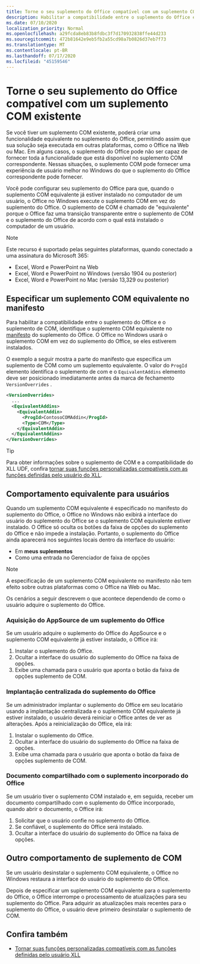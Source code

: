 ```yaml
---
title: Torne o seu suplemento do Office compatível com um suplemento COM existente
description: Habilitar a compatibilidade entre o suplemento do Office e o suplemento COM equivalente
ms.date: 07/10/2020
localization_priority: Normal
ms.openlocfilehash: a29fcda8eb83b8fdbc3f7d170932838ffe44d233
ms.sourcegitcommit: 472b81642e9eb5fb2a55cd98a7b0826d37eb7f73
ms.translationtype: MT
ms.contentlocale: pt-BR
ms.lasthandoff: 07/17/2020
ms.locfileid: "45159546"
---
```

# <a name="make-your-office-add-in-compatible-with-an-existing-com-add-in"></a>Torne o seu suplemento do Office compatível com um suplemento COM existente

Se você tiver um suplemento COM existente, poderá criar uma funcionalidade equivalente no suplemento do Office, permitindo assim que sua solução seja executada em outras plataformas, como o Office na Web ou Mac. Em alguns casos, o suplemento do Office pode não ser capaz de fornecer toda a funcionalidade que está disponível no suplemento COM correspondente. Nessas situações, o suplemento COM pode fornecer uma experiência de usuário melhor no Windows do que o suplemento do Office correspondente pode fornecer.

Você pode configurar seu suplemento do Office para que, quando o suplemento COM equivalente já estiver instalado no computador de um usuário, o Office no Windows execute o suplemento COM em vez do suplemento do Office. O suplemento de COM é chamado de "equivalente" porque o Office faz uma transição transparente entre o suplemento de COM e o suplemento do Office de acordo com o qual está instalado o computador de um usuário.

> [!NOTE]
> Este recurso é suportado pelas seguintes plataformas, quando conectado a uma assinatura do Microsoft 365:
> - Excel, Word e PowerPoint na Web
> - Excel, Word e PowerPoint no Windows (versão 1904 ou posterior)
> - Excel, Word e PowerPoint no Mac (versão 13,329 ou posterior)

## <a name="specify-an-equivalent-com-add-in-in-the-manifest"></a>Especificar um suplemento COM equivalente no manifesto

Para habilitar a compatibilidade entre o suplemento do Office e o suplemento de COM, identifique o suplemento COM equivalente no [manifesto](add-in-manifests.md) do suplemento do Office. O Office no Windows usará o suplemento COM em vez do suplemento do Office, se eles estiverem instalados.

O exemplo a seguir mostra a parte do manifesto que especifica um suplemento de COM como um suplemento equivalente. O valor do `ProgId` elemento identifica o suplemento de com e o `EquivalentAddins` elemento deve ser posicionado imediatamente antes da marca de fechamento `VersionOverrides` .

```xml
<VersionOverrides>
  ...
  <EquivalentAddins>
    <EquivalentAddin>
      <ProgId>ContosoCOMAddin</ProgId>
      <Type>COM</Type>
    </EquivalentAddin>
  </EquivalentAddins>
</VersionOverrides>
```

> [!TIP]
> Para obter informações sobre o suplemento de COM e a compatibilidade do XLL UDF, confira [tornar suas funções personalizadas compatíveis com as funções definidas pelo usuário do XLL](../excel/make-custom-functions-compatible-with-xll-udf.md).

## <a name="equivalent-behavior-for-users"></a>Comportamento equivalente para usuários

Quando um suplemento COM equivalente é especificado no manifesto do suplemento do Office, o Office no Windows não exibirá a interface do usuário do suplemento do Office se o suplemento COM equivalente estiver instalado. O Office só oculta os botões da faixa de opções do suplemento do Office e não impede a instalação. Portanto, o suplemento do Office ainda aparecerá nos seguintes locais dentro da interface do usuário:

- Em **meus suplementos**
- Como uma entrada no Gerenciador de faixa de opções

> [!NOTE]
> A especificação de um suplemento COM equivalente no manifesto não tem efeito sobre outras plataformas como o Office na Web ou Mac.

Os cenários a seguir descrevem o que acontece dependendo de como o usuário adquire o suplemento do Office.

### <a name="appsource-acquisition-of-an-office-add-in"></a>Aquisição do AppSource de um suplemento do Office

Se um usuário adquire o suplemento do Office do AppSource e o suplemento COM equivalente já estiver instalado, o Office irá:

1. Instalar o suplemento do Office.
2. Ocultar a interface do usuário do suplemento do Office na faixa de opções.
3. Exibe uma chamada para o usuário que aponta o botão da faixa de opções suplemento de COM.

### <a name="centralized-deployment-of-office-add-in"></a>Implantação centralizada do suplemento do Office

Se um administrador implantar o suplemento do Office em seu locatário usando a implantação centralizada e o suplemento COM equivalente já estiver instalado, o usuário deverá reiniciar o Office antes de ver as alterações. Após a reinicialização do Office, ela irá:

1. Instalar o suplemento do Office.
2. Ocultar a interface do usuário do suplemento do Office na faixa de opções.
3. Exibe uma chamada para o usuário que aponta o botão da faixa de opções suplemento de COM.

### <a name="document-shared-with-embedded-office-add-in"></a>Documento compartilhado com o suplemento incorporado do Office

Se um usuário tiver o suplemento COM instalado e, em seguida, receber um documento compartilhado com o suplemento do Office incorporado, quando abrir o documento, o Office irá:

1. Solicitar que o usuário confie no suplemento do Office.
2. Se confiável, o suplemento do Office será instalado.
3. Ocultar a interface do usuário do suplemento do Office na faixa de opções.

## <a name="other-com-add-in-behavior"></a>Outro comportamento de suplemento de COM

Se um usuário desinstalar o suplemento COM equivalente, o Office no Windows restaura a interface do usuário do suplemento do Office.

Depois de especificar um suplemento COM equivalente para o suplemento do Office, o Office interrompe o processamento de atualizações para seu suplemento do Office. Para adquirir as atualizações mais recentes para o suplemento do Office, o usuário deve primeiro desinstalar o suplemento de COM.

## <a name="see-also"></a>Confira também

- [Tornar suas funções personalizadas compatíveis com as funções definidas pelo usuário XLL](../excel/make-custom-functions-compatible-with-xll-udf.md)
